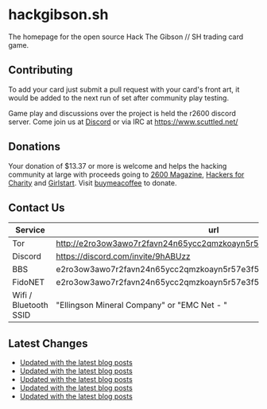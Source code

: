 # hackgibson.sh
The homepage for the open source Hack The Gibson // SH trading card game.


## Contributing

To add your card just submit a pull request with your card's front art, it would be added to the next run of set after community play testing.

Game play and discussions over the project is held the r2600 discord server. Come join us at [Discord](https://discord.com/invite/9hABUzz) or via IRC at https://www.scuttled.net/


## Donations

Your donation of $13.37 or more is welcome and helps the hacking community at large with proceeds going to [2600 Magazine](https://2600.com/), [Hackers for Charity](https://hackersforcharity.org) and [Girlstart](https://girlstart.org).  Visit [buymeacoffee](https://www.buymeacoffee.com/hackgibson.sh) to donate.


## Contact Us

Service | url
-|-
Tor | http://e2ro3ow3awo7r2favn24n65ycc2qmzkoayn5r57e3f56nvjwdcgg32ad.onion
Discord | https://discord.com/invite/9hABUzz
BBS | e2ro3ow3awo7r2favn24n65ycc2qmzkoayn5r57e3f56nvjwdcgg32ad.onion:23
FidoNET | e2ro3ow3awo7r2favn24n65ycc2qmzkoayn5r57e3f56nvjwdcgg32ad.onion:24554
Wifi / Bluetooth SSID | "Ellingson Mineral Company" or "EMC Net - <fidonet address>"

## Latest Changes
<!-- BLOG-POST-LIST:START -->
- [Updated with the latest blog posts](https://github.com/DFW2600/hackgibson.sh/commit/20c2557d1e274536ea9c88d0a63daa1b9224de9b)
- [Updated with the latest blog posts](https://github.com/DFW2600/hackgibson.sh/commit/9e2c558787e2b8af0d84c2d2f0b7a2f7545d079e)
- [Updated with the latest blog posts](https://github.com/DFW2600/hackgibson.sh/commit/5c7525bcfaa07e1fa713923dffa05b73eee96363)
- [Updated with the latest blog posts](https://github.com/DFW2600/hackgibson.sh/commit/283ef09f4d9e2d89800a2583037e3d0698239879)
- [Updated with the latest blog posts](https://github.com/DFW2600/hackgibson.sh/commit/ebcbc658113e9e48e1714bd221d45aaf11448336)
<!-- BLOG-POST-LIST:END -->
